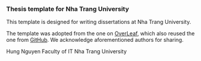### Thesis template for Nha Trang University

This template is designed for writing dissertations at Nha Trang University.

The template was adopted from the one on [OverLeaf](https://www.overleaf.com/project/62986f62b65db6f03abab3b8),
which also reused the one from [GitHub](https://github.com/thanhhungqb/thesis-template).
We acknowledge aforementioned authors for sharing.

Hung Nguyen
Faculty of IT
Nha Trang University



